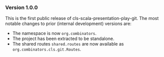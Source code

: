 ### Version 1.0.0
This is the first public release of cls-scala-presentation-play-git.
The most notable changes to prior (internal development) versions are:
- The namespace is now `org.combinators`.
- The project has been extracted to be standalone.
- The shared routes `shared.routes` are now available as `org.combinators.cls.git.Routes`.